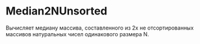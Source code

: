 # Median2NUnsorted

Вычисляет медиану массива, составленного из 2х не отсортированных массивов натуральных чисел одинакового размера N. 


